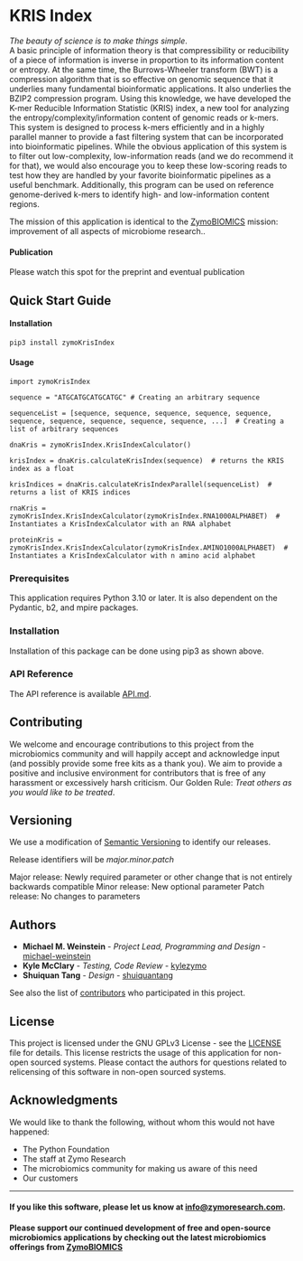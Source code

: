 # KRIS Index

*The beauty of science is to make things simple*.  
A basic principle of information theory is that compressibility or reducibility of a piece of information is inverse in proportion to its information content or entropy.
At the same time, the Burrows-Wheeler transform (BWT) is a compression algorithm that is so effective on genomic sequence that it underlies many fundamental bioinformatic applications.
It also underlies the BZIP2 compression program.  Using this knowledge, we have developed the K-mer Reducible Information Statistic (KRIS) index, a new tool for analyzing the entropy/complexity/information content
of genomic reads or k-mers.  This system is designed to process k-mers efficiently and in a highly parallel manner to provide a fast filtering system that can be incorporated into bioinformatic pipelines.
While the obvious application of this system is to filter out low-complexity, low-information reads (and we do recommend it for that), we would also encourage you to keep these low-scoring reads to test how they are
handled by your favorite bioinformatic pipelines as a useful benchmark.  Additionally, this program can be used on reference genome-derived k-mers to identify high- and low-information content regions.

The mission of this application is identical to the [ZymoBIOMICS](https://www.zymoresearch.com/pages/zymobiomics-portfolio) mission: improvement of all aspects of microbiome research..

#### Publication
Please watch this spot for the preprint and eventual publication

## Quick Start Guide

#### Installation
```
pip3 install zymoKrisIndex
```

#### Usage
```
import zymoKrisIndex

sequence = "ATGCATGCATGCATGC" # Creating an arbitrary sequence

sequenceList = [sequence, sequence, sequence, sequence, sequence, sequence, sequence, sequence, sequence, sequence, ...]  # Creating a list of arbitrary sequences

dnaKris = zymoKrisIndex.KrisIndexCalculator()

krisIndex = dnaKris.calculateKrisIndex(sequence)  # returns the KRIS index as a float

krisIndices = dnaKris.calculateKrisIndexParallel(sequenceList)  # returns a list of KRIS indices

rnaKris = zymoKrisIndex.KrisIndexCalculator(zymoKrisIndex.RNA1000ALPHABET)  # Instantiates a KrisIndexCalculator with an RNA alphabet

proteinKris = zymoKrisIndex.KrisIndexCalculator(zymoKrisIndex.AMINO1000ALPHABET)  # Instantiates a KrisIndexCalculator with n amino acid alphabet
```


### Prerequisites

This application requires Python 3.10 or later.  It is also dependent on the Pydantic, b2, and mpire packages.

### Installation

Installation of this package can be done using pip3 as shown above.

### API Reference

The API reference is available [API.md](API.md).

## Contributing

We welcome and encourage contributions to this project from the microbiomics community and will happily accept and acknowledge input (and possibly provide some free kits as a thank you).  We aim to provide a positive and inclusive environment for contributors that is free of any harassment or excessively harsh criticism. Our Golden Rule: *Treat others as you would like to be treated*.

## Versioning

We use a modification of [Semantic Versioning](https://semvar.org) to identify our releases.

Release identifiers will be *major.minor.patch*

Major release: Newly required parameter or other change that is not entirely backwards compatible
Minor release: New optional parameter
Patch release: No changes to parameters

## Authors

- **Michael M. Weinstein** - *Project Lead, Programming and Design* - [michael-weinstein](https://github.com/michael-weinstein)
- **Kyle McClary** - *Testing, Code Review* - [kylezymo](https://github.com/kylezymo)
- **Shuiquan Tang** - *Design* - [shuiquantang](https://github.com/shuiquantang)

See also the list of [contributors](contributors) who participated in this project.

## License

This project is licensed under the GNU GPLv3 License - see the [LICENSE](LICENSE) file for details.
This license restricts the usage of this application for non-open sourced systems. Please contact the authors for questions related to relicensing of this software in non-open sourced systems.

## Acknowledgments

We would like to thank the following, without whom this would not have happened:
* The Python Foundation
* The staff at Zymo Research
* The microbiomics community for making us aware of this need
* Our customers

---------------------------------------------------------------------------------------------------------------------

#### If you like this software, please let us know at info@zymoresearch.com.
#### Please support our continued development of free and open-source microbiomics applications by checking out the latest microbiomics offerings from [ZymoBIOMICS](https://www.zymoresearch.com/pages/zymobiomics-portfolio)
